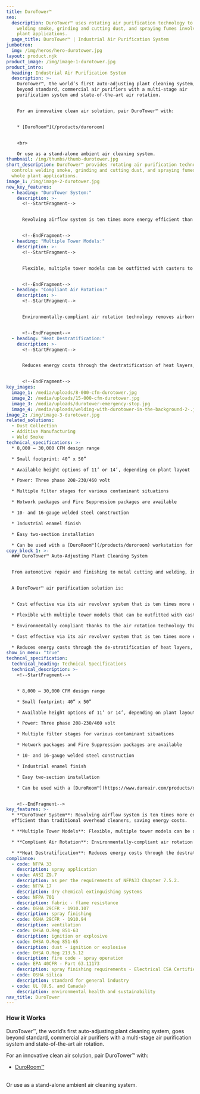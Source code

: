 ```yaml
---
title: DuroTower™
seo:
  description: DuroTower™ uses rotating air purification technology to control
    welding smoke, grinding and cutting dust, and spraying fumes involving whole
    plant applications.
  page_title: DuroTower™ | Industrial Air Purification System
jumbotron:
  img: /img/heros/hero-durotower.jpg
layout: product.njk
product_image: /img/image-1-durotower.jpg
product_intro:
  heading: Industrial Air Purification System
  description: >-
    DuroTower™, the world’s first auto-adjusting plant cleaning system, goes
    beyond standard, commercial air purifiers with a multi-stage air
    purification system and state-of-the-art air rotation.


    For an innovative clean air solution, pair DuroTower™ with:


    * [DuroRoom™](/products/duroroom)


    <br>

    Or use as a stand-alone ambient air cleaning system.
thumbnail: /img/thumbs/thumb-durotower.jpg
short_description: DuroTower™ provides rotating air purification technology that
  controls welding smoke, grinding and cutting dust, and spraying fumes for
  whole plant applications.
image_1: /img/image-2-durotower.jpg
new_key_features:
  - heading: "DuroTower System:"
    description: >-
      <!--StartFragment-->


      Revolving airflow system is ten times more energy efficient than traditional overhead cleaners, saving energy costs.


      <!--EndFragment-->
  - heading: "Multiple Tower Models:"
    description: >-
      <!--StartFragment-->


      Flexible, multiple tower models can be outfitted with casters to function as portable fume extractors.


      <!--EndFragment-->
  - heading: "Compliant Air Rotation:"
    description: >-
      <!--StartFragment-->


      Environmentally-compliant air rotation technology removes airborne particulates to 1 micron for removing industrial-level contaminants for an entire shop floor.


      <!--EndFragment-->
  - heading: "Heat Destratification:"
    description: >-
      <!--StartFragment-->


      Reduces energy costs through the destratification of heat layers, homogenizing the air from floor to ceiling to within 5 degrees.


      <!--EndFragment-->
key_images:
  image_1: /media/uploads/8-000-cfm-durotower.jpg
  image_2: /media/uploads/15-000-cfm-durotower.jpg
  image_3: /media/uploads/durotower-emergency-stop.jpg
  image_4: /media/uploads/welding-with-durotower-in-the-background-2-.jpg
image_2: /img/image-3-durotower.jpg
related_solutions:
  - Dust Collection
  - Additive Manufacturing
  - Weld Smoke
technical_specifications: >-
  * 8,000 – 30,000 CFM design range

  * Small footprint: 40” x 50”

  * Available height options of 11’ or 14’, depending on plant layout

  * Power: Three phase 208-230/460 volt

  * Multiple filter stages for various contaminant situations

  * Hotwork packages and Fire Suppression packages are available

  * 10- and 16-gauge welded steel construction

  * Industrial enamel finish

  * Easy two-section installation

  * Can be used with a [DuroRoom™](/products/duroroom) workstation for an effective clean room, isolation room, or dust collection applications
copy_block_1: >-
  ### DuroTower™ Auto-Adjusting Plant Cleaning System


  From automotive repair and finishing to metal cutting and welding, industrial processes produce corrosive dust and fumes that can impair employee health and bring production to a grinding halt. DuroTower™ efficiently scoops up these contaminants in an intake downdraft and then floods the entire plant with clean air from the system outlet.


  A DuroTower™ air purification solution is:


  * Cost effective via its air revolver system that is ten times more energy efficient than traditional overhead cleaners

  * Flexible with multiple tower models that can be outfitted with casters to function as portable fume extractors

  * Environmentally compliant thanks to the air rotation technology that removes airborne particulates to 1 micron.

  * Cost effective via its air revolver system that is ten times more energy efficient than traditional overhead cleaners

  * Reduces energy costs through the de-stratification of heat layers, homogenizing air from floor to ceiling to within 5 degrees
show_in_menu: "true"
techncal_specification:
  technical_heading: Technical Specifications
  technical_description: >-
    <!--StartFragment-->


    * 8,000 – 30,000 CFM design range

    * Small footprint: 40” x 50”

    * Available height options of 11’ or 14’, depending on plant layout

    * Power: Three phase 208-230/460 volt

    * Multiple filter stages for various contaminant situations

    * Hotwork packages and Fire Suppression packages are available

    * 10- and 16-gauge welded steel construction

    * Industrial enamel finish

    * Easy two-section installation

    * Can be used with a [DuroRoom™](https://www.duroair.com/products/duroroom) workstation for an effective clean room, isolation room, or dust collection applications


    <!--EndFragment-->
key_features: >-
  * **DuroTower System**: Revolving airflow system is ten times more energy
  efficient than traditional overhead cleaners, saving energy costs.

  * **Multiple Tower Models**: Flexible, multiple tower models can be outfitted with casters to function as portable fume extractors.

  * **Compliant Air Rotation**: Environmentally-compliant air rotation technology removes airborne particulates to 1 micron for removing industrial-level contaminants for an entire shop floor.

  * **Heat Destratification**: Reduces energy costs through the destratification of heat layers, homogenizing the air from floor to ceiling to within 5 degrees.
compliance:
  - code: NFPA 33
    description: spray application
  - code: ANSI Z9.7
    description: as per the requirements of NFPA33 Chapter 7.5.2.
  - code: NFPA 17
    description: dry chemical extinguishing systems
  - code: NFPA 701
    description: fabric - flame resistance
  - code: OSHA 29CFR - 1910.107
    description: spray finishing
  - code: OSHA 29CFR - 1910.94
    description: ventilation
  - code: OHSA O.Reg 851-63
    description: ignition or explosive
  - code: OHSA O.Reg 851-65
    description: dust - ignition or explosive
  - code: OHSA O.Reg 213.5.12
    description: fire code - spray operation
  - code: EPA 40CFR - Part 63.11173
    description: spray finishing requirements - Electrical CSA Certified
  - code: OSHA silica
    description: standard for general industry
  - code: UL (U.S. and Canada)
    description: environmental health and sustainability
nav_title: DuroTower
---
```

### How it Works

DuroTower™, the world’s first auto-adjusting plant cleaning system, goes beyond standard, commercial air purifiers with a multi-stage air purification system and state-of-the-art air rotation.

For an innovative clean air solution, pair DuroTower™ with:

* [DuroRoom™](/products/duroroom)

<br>
Or use as a stand-alone ambient air cleaning system.
